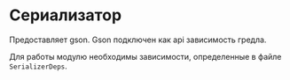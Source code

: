 # Сериализатор

Предоставляет gson. Gson подключен как api зависимость гредла.

Для работы модулю необходимы зависимости, определенные в файле `SerializerDeps`.